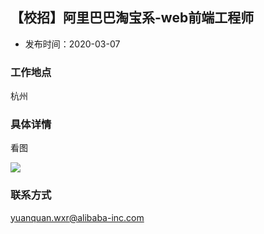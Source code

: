 ## 【校招】阿里巴巴淘宝系-web前端工程师

- 发布时间：2020-03-07

### 工作地点
杭州
### 具体详情
看图


![](http://img.xiaogangzai.cn/job_tao.jpg)

### 联系方式
yuanquan.wxr@alibaba-inc.com
